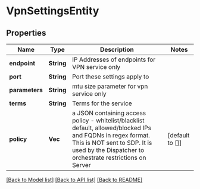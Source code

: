 # VpnSettingsEntity

## Properties

Name | Type | Description | Notes
------------ | ------------- | ------------- | -------------
**endpoint** | **String** | IP Addresses of endpoints for VPN service only | 
**port** | **String** | Port these settings apply to | 
**parameters** | **String** | mtu size parameter for vpn service only | 
**terms** | **String** | Terms for the service | 
**policy** | **Vec<String>** | a JSON containing access policy - whitelist/blacklist default, allowed/blocked IPs and FQDNs in regex format. This is NOT sent to SDP. It is used by the Dispatcher to orchestrate restrictions on Server | [default to []]

[[Back to Model list]](../README.md#documentation-for-models) [[Back to API list]](../README.md#documentation-for-api-endpoints) [[Back to README]](../README.md)


